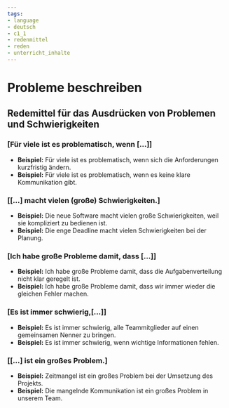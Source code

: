 ```yaml
---
tags:
- language
- deutsch
- c1_1
- redenmittel
- reden
- unterricht_inhalte
---
```


# Probleme beschreiben

## Redemittel für das Ausdrücken von Problemen und Schwierigkeiten

### [Für viele ist es problematisch, wenn [...]]

- __Beispiel:__ Für viele ist es problematisch, wenn sich die Anforderungen kurzfristig ändern.
- __Beispiel:__ Für viele ist es problematisch, wenn es keine klare Kommunikation gibt.

### [[...] macht vielen (große) Schwierigkeiten.]

- __Beispiel:__ Die neue Software macht vielen große Schwierigkeiten, weil sie kompliziert zu bedienen ist.
- __Beispiel:__ Die enge Deadline macht vielen Schwierigkeiten bei der Planung.

### [Ich habe große Probleme damit, dass [...]]

- __Beispiel:__ Ich habe große Probleme damit, dass die Aufgabenverteilung nicht klar geregelt ist.
- __Beispiel:__ Ich habe große Probleme damit, dass wir immer wieder die gleichen Fehler machen.

### [Es ist immer schwierig,[...]]

- __Beispiel:__ Es ist immer schwierig, alle Teammitglieder auf einen gemeinsamen Nenner zu bringen.
- __Beispiel:__ Es ist immer schwierig, wenn wichtige Informationen fehlen.

### [[...] ist ein großes Problem.]

- __Beispiel:__ Zeitmangel ist ein großes Problem bei der Umsetzung des Projekts.
- __Beispiel:__ Die mangelnde Kommunikation ist ein großes Problem in unserem Team.
